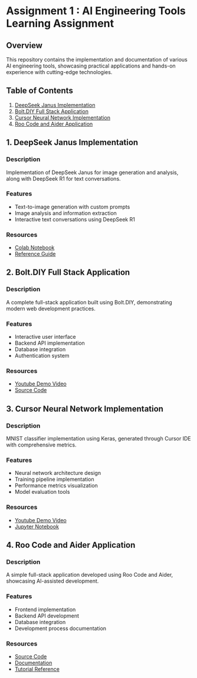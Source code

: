 # Assignment 1 : AI Engineering Tools Learning Assignment

## Overview
This repository contains the implementation and documentation of various AI engineering tools, showcasing practical applications and hands-on experience with cutting-edge technologies.


## Table of Contents
1. [DeepSeek Janus Implementation](#deepseek-janus-implementation)
2. [Bolt.DIY Full Stack Application](#boltdiy-full-stack-application)
3. [Cursor Neural Network Implementation](#cursor-neural-network-implementation)
4. [Roo Code and Aider Application](#roo-code-and-aider-application)

## 1. DeepSeek Janus Implementation
### Description
Implementation of DeepSeek Janus for image generation and analysis, along with DeepSeek R1 for text conversations.

### Features
* Text-to-image generation with custom prompts
* Image analysis and information extraction
* Interactive text conversations using DeepSeek R1

### Resources
* [Colab Notebook](Assignment_1_learning_latest_AiEngineer_Tools/DeepSeek_Janus.ipynb)
* [Reference Guide](https://www.datacamp.com/blog/janus-pro)

## 2. Bolt.DIY Full Stack Application
### Description
A complete full-stack application built using Bolt.DIY, demonstrating modern web development practices.

### Features
* Interactive user interface
* Backend API implementation
* Database integration
* Authentication system

### Resources
* [Youtube Demo Video](https://youtu.be/tuLG3wLnH2k)
* [Source Code](your-source-code-link)


## 3. Cursor Neural Network Implementation
### Description
MNIST classifier implementation using Keras, generated through Cursor IDE with comprehensive metrics.

### Features
* Neural network architecture design
* Training pipeline implementation
* Performance metrics visualization
* Model evaluation tools

### Resources
* [Youtube Demo Video](https://youtu.be/Z1D0VhLHbu0)
* [Jupyter Notebook](your-notebook-link)


## 4. Roo Code and Aider Application
### Description
A simple full-stack application developed using Roo Code and Aider, showcasing AI-assisted development.

### Features
* Frontend implementation
* Backend API development
* Database integration
* Development process documentation

### Resources
* [Source Code](your-source-link)
* [Documentation](your-docs-link)
* [Tutorial Reference](https://aider.chat/docs/usage/tutorials.html)

